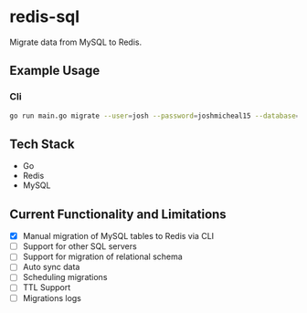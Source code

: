 # redis-sql 

Migrate data from MySQL to Redis. 

## Example Usage

### Cli

```bash
go run main.go migrate --user=josh --password=joshmicheal15 --database=celebrities --table=celebrity
```

## Tech Stack 

- Go 
- Redis
- MySQL 

## Current Functionality and Limitations

- [x] Manual migration of MySQL tables to Redis via CLI
- [ ] Support for other SQL servers
- [ ] Support for migration of relational schema 
- [ ] Auto sync data
- [ ] Scheduling migrations
- [ ] TTL Support
- [ ] Migrations logs